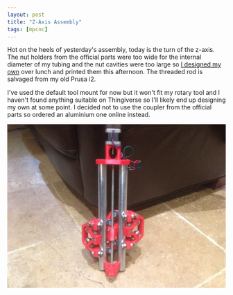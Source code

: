 ```yaml
---
layout: post
title: "Z-Axis Assembly"
tags: [mpcnc]
---
```


Hot on the heels of yesterday's assembly, today is the turn of the z-axis.  The nut holders from the official parts were too wide for the internal diameter of my tubing and the nut cavities were too large so [I designed my own](http://www.thingiverse.com/thing:1673377) over lunch and printed them this afternoon.  The threaded rod is salvaged from my old Prusa i2.

I've used the default tool mount for now but it won't fit my rotary tool and I haven't found anything suitable on Thingiverse so I'll likely end up designing my own at some point.  I decided not to use the coupler from the official parts so ordered an aluminium one online instead.

![](/images/mpcnc/IMG_0084.tn.jpg)
